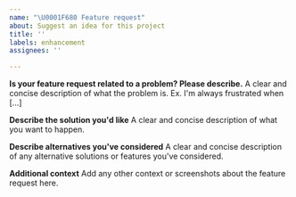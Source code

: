 ```yaml
---
name: "\U0001F680 Feature request"
about: Suggest an idea for this project
title: ''
labels: enhancement
assignees: ''

---
```


<!--
Thanks for reporting issues back to Nextcloud!

Note: This is the **issue tracker of Nextcloud**, please do NOT use this to get answers to your questions or get help for fixing your installation. This is a place to report bugs to developers, after your server has been debugged. You can find help debugging your system on our home user forums: https://help.nextcloud.com or, if you use Nextcloud in a large organization, ask our engineers on https://portal.nextcloud.com. See also  https://nextcloud.com/support for support options.

This is the bug tracker for the Server component. Find other components at https://github.com/nextcloud/

For reporting potential security issues please see https://nextcloud.com/security/

To make it possible for us to best accommodate your use case, please fill out the information below carefully. 
You can also use the Issue Template application to prefill most of the required information: https://apps.nextcloud.com/apps/issuetemplate

If you are a customer and are using Nextcloud Enterprise, please submit your issue directly in the Nextcloud Portal https://portal.nextcloud.com so it gets resolved more quickly by our dedicated engineers.

Note that Nextcloud is an open source project backed by Nextcloud GmbH. Most of our volunteers are home users and thus primarily care about issues that affect home users. Our paid engineers prioritize issues of our customers. If you are neither a home user nor a customer, consider paying somebody to fix your issue, do it yourself or become a customer.
--> 


**Is your feature request related to a problem? Please describe.**
A clear and concise description of what the problem is. Ex. I'm always frustrated when [...]

**Describe the solution you'd like**
A clear and concise description of what you want to happen.

**Describe alternatives you've considered**
A clear and concise description of any alternative solutions or features you've considered.

**Additional context**
Add any other context or screenshots about the feature request here.
